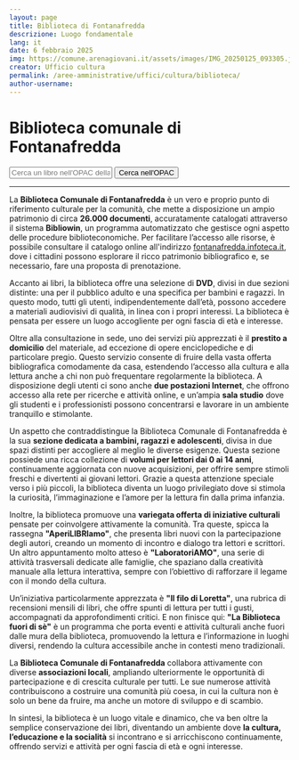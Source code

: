 ```yaml
---
layout: page
title: Biblioteca di Fontanafredda
descrizione: Luogo fondamentale
lang: it
date: 6 febbraio 2025
img: https://comune.arenagiovani.it/assets/images/IMG_20250125_093305.jpg
creator: Ufficio cultura
permalink: /aree-amministrative/uffici/cultura/biblioteca/
author-username: 
---
```


# Biblioteca comunale di Fontanafredda  

<form id="searchForm">
<input type="text" id="query" placeholder="Cerca un libro nell'OPAC della biblioteca comunale di Fontanafredda..." required>
<input type="submit" class="btn btn-primary" value="Cerca nell'OPAC">
</form>

<hr>

La **Biblioteca Comunale di Fontanafredda** è un vero e proprio punto di riferimento culturale per la comunità, che mette a disposizione un ampio patrimonio di circa **26.000 documenti**, accuratamente catalogati attraverso il sistema **Bibliowin**, un programma automatizzato che gestisce ogni aspetto delle procedure biblioteconomiche. Per facilitare l’accesso alle risorse, è possibile consultare il catalogo online all'indirizzo [fontanafredda.infoteca.it](https://fontanafredda.infoteca.it/ricerca/semplice), dove i cittadini possono esplorare il ricco patrimonio bibliografico e, se necessario, fare una proposta di prenotazione.

Accanto ai libri, la biblioteca offre una selezione di **DVD**, divisi in due sezioni distinte: una per il pubblico adulto e una specifica per bambini e ragazzi. In questo modo, tutti gli utenti, indipendentemente dall’età, possono accedere a materiali audiovisivi di qualità, in linea con i propri interessi. La biblioteca è pensata per essere un luogo accogliente per ogni fascia di età e interesse.

Oltre alla consultazione in sede, uno dei servizi più apprezzati è il **prestito a domicilio** del materiale, ad eccezione di opere enciclopediche e di particolare pregio. Questo servizio consente di fruire della vasta offerta bibliografica comodamente da casa, estendendo l’accesso alla cultura e alla lettura anche a chi non può frequentare regolarmente la biblioteca. A disposizione degli utenti ci sono anche **due postazioni Internet**, che offrono accesso alla rete per ricerche e attività online, e un’ampia **sala studio** dove gli studenti e i professionisti possono concentrarsi e lavorare in un ambiente tranquillo e stimolante.

Un aspetto che contraddistingue la Biblioteca Comunale di Fontanafredda è la sua **sezione dedicata a bambini, ragazzi e adolescenti**, divisa in due spazi distinti per accogliere al meglio le diverse esigenze. Questa sezione possiede una ricca collezione di **volumi per lettori dai 0 ai 14 anni**, continuamente aggiornata con nuove acquisizioni, per offrire sempre stimoli freschi e divertenti ai giovani lettori. Grazie a questa attenzione speciale verso i più piccoli, la biblioteca diventa un luogo privilegiato dove si stimola la curiosità, l’immaginazione e l’amore per la lettura fin dalla prima infanzia.

Inoltre, la biblioteca promuove una **variegata offerta di iniziative culturali** pensate per coinvolgere attivamente la comunità. Tra queste, spicca la rassegna **"AperiLIBRIamo"**, che presenta libri nuovi con la partecipazione degli autori, creando un momento di incontro e dialogo tra lettori e scrittori. Un altro appuntamento molto atteso è **"LaboratoriAMO"**, una serie di attività trasversali dedicate alle famiglie, che spaziano dalla creatività manuale alla lettura interattiva, sempre con l’obiettivo di rafforzare il legame con il mondo della cultura. 

Un’iniziativa particolarmente apprezzata è **"Il filo di Loretta"**, una rubrica di recensioni mensili di libri, che offre spunti di lettura per tutti i gusti, accompagnati da approfondimenti critici. E non finisce qui: **"La Biblioteca fuori di sè"** è un programma che porta eventi e attività culturali anche fuori dalle mura della biblioteca, promuovendo la lettura e l’informazione in luoghi diversi, rendendo la cultura accessibile anche in contesti meno tradizionali.

La **Biblioteca Comunale di Fontanafredda** collabora attivamente con diverse **associazioni locali**, ampliando ulteriormente le opportunità di partecipazione e di crescita culturale per tutti. Le sue numerose attività contribuiscono a costruire una comunità più coesa, in cui la cultura non è solo un bene da fruire, ma anche un motore di sviluppo e di scambio.

In sintesi, la biblioteca è un luogo vitale e dinamico, che va ben oltre la semplice conservazione dei libri, diventando un ambiente dove **la cultura, l’educazione e la socialità** si incontrano e si arricchiscono continuamente, offrendo servizi e attività per ogni fascia di età e ogni interesse.



<script>
    document.getElementById('searchForm').addEventListener('submit', function(event) {
        event.preventDefault();

        let query = document.getElementById('query').value;
        // Modifica la URL per fare una ricerca dinamica
         let searchURL = `https://fontanafredda.infoteca.it/ricerca/lista-risultati?fld_1=ANY&val_1=${encodeURIComponent(query)}`;

        // Reindirizza l'utente ai risultati della ricerca
        window.location.href = searchURL;
    });
</script>
